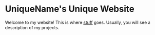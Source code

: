 # UniqueName's Unique Website
Welcome to my website! This is where [stuff](https://en.wikipedia.org/wiki/Garbage) goes. Usually, you will see a description of my projects.
